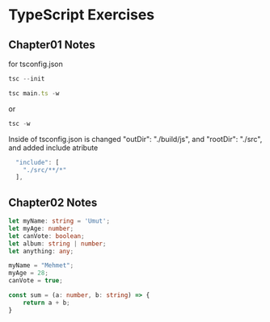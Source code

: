 # TypeScript Exercises

## Chapter01 Notes

for tsconfig.json
```js
tsc --init
```

```js
tsc main.ts -w
```
or
```js
tsc -w
```

Inside of tsconfig.json is changed  "outDir": "./build/js", and "rootDir": "./src", and added include atribute
```js
  "include": [
    "./src/**/*"
  ],
```

## Chapter02 Notes

```ts
let myName: string = 'Umut';
let myAge: number;
let canVote: boolean;
let album: string | number;
let anything: any;

myName = "Mehmet";
myAge = 28;
canVote = true;

const sum = (a: number, b: string) => {
    return a + b;
}
```